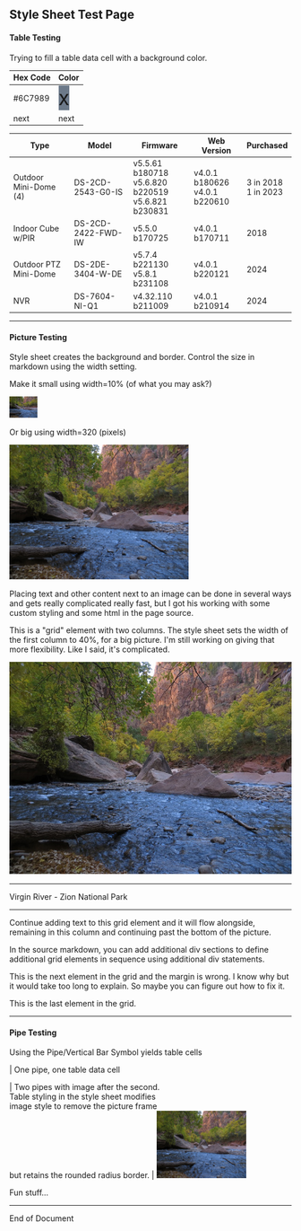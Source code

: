 ## Style Sheet Test Page

#### Table Testing
Trying to fill a table data cell with a background color.

| Hex Code | Color |
| -------- | ----- |
| #6C7989 | <span style="font-size:36px;height:36px;width:36px;background:#6C7989;"> x </span> |
| next | next |

| Type | Model | Firmware | Web Version | Purchased |
| ---- | ----- | -------- | ----------- | --------- |
| Outdoor Mini-Dome (4) | DS-2CD-2543-G0-IS | v5.5.61 b180718<br>v5.6.820 b220519<br>v5.6.821 b230831 | v4.0.1 b180626<br>v4.0.1 b220610 | 3 in 2018<br>1 in 2023 |
| Indoor Cube w/PIR | DS-2CD-2422-FWD-IW | v5.5.0 b170725 | v4.0.1 b170711 | 2018  |
| Outdoor PTZ Mini-Dome | DS-2DE-3404-W-DE | v5.7.4 b221130<br>v5.8.1 b231108 | v4.0.1 b220121 | 2024 |
| NVR | DS-7604-NI-Q1 | v4.32.110 b211009 | v4.0.1 b210914 | 2024 |

---

#### Picture Testing
Style sheet creates the background and border. Control the size in markdown using the width setting.

Make it small using width=10% (of what you may ask?)

<img width="10%" src="assets/images/zion-np.jpg" alt="Bike">

Or big using width=320 (pixels)

<img width="320" src="assets/images/zion-np.jpg">

Placing text and other content next to an image can be done in several ways and gets really complicated really fast, but I got his working with some custom styling and some html in the page source.

This is a "grid" element with two columns. The style sheet sets the width of the first column to 40%, for a big picture. I'm still working on giving that more flexibility. Like I said, it's complicated.

<div class="image-grid">
<div class="item1">
    <img src="assets/images/zion-np.jpg">
</div>
<div class="item2">
    <hr>
    <p>Virgin River - Zion National Park</p>
    <hr>
    <p>Continue adding text to this grid element and it will flow alongside, remaining in this column and continuing past the bottom of the picture.</p>
    <p>In the source markdown, you can add additional div sections to define additional grid elements in sequence using additional div statements.</p>
</div>
<div class="item3">
    <p>This is the next element in the grid and the margin is wrong. I know why but it would take too long to explain. So maybe you can figure out how to fix it.</p>
</div>
<div class="item4">
    <p>This is the last element in the grid.</p>
</div>
</div>

---

#### Pipe Testing
Using the Pipe/Vertical Bar Symbol yields table cells

| One pipe, one table data cell

| Two pipes with image after the second.<br>Table styling in the style sheet modifies<br>image style to remove the picture frame<br>but retains the rounded radius border. | <img width="160" src="assets/images/zion-np.jpg">

Fun stuff...

---

End of Document
